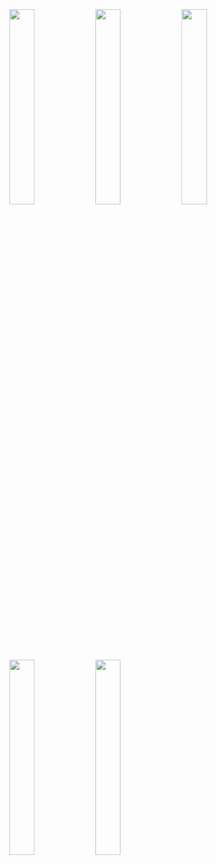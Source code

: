  <img src="https://github.com/RaedaHajAli/QuizApp/assets/108256100/c3d80e51-5f57-4414-9312-d196a7eade86" width=30% height=30%>
 <img src="https://github.com/RaedaHajAli/QuizApp/assets/108256100/c500043e-525f-4bae-bada-37957c4f35c4" width=30% height=30%>
 <img src="https://github.com/RaedaHajAli/QuizApp/assets/108256100/21224e99-de0e-48a5-8188-fd71a1ec985b" width=30% height=30%>
 <img src="https://github.com/RaedaHajAli/QuizApp/assets/108256100/c500043e-525f-4bae-bada-37957c4f35c4" width=30% height=30%>
 <img src="https://github.com/RaedaHajAli/QuizApp/assets/108256100/e4edd285-9de3-4853-903b-d2db6d0fd39d" width=30% height=30%>

